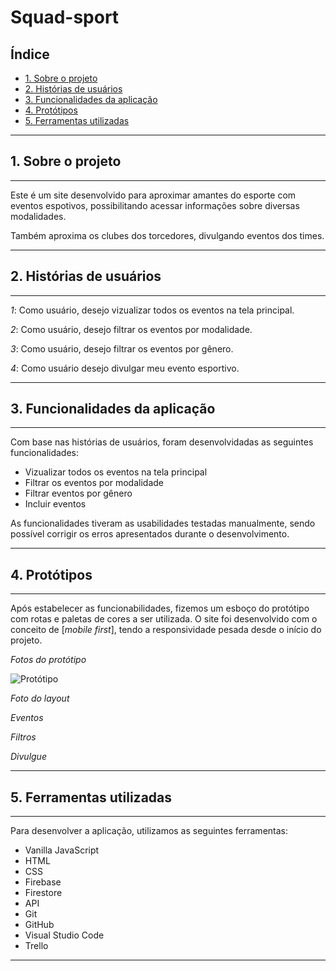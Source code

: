 # Squad-sport

## Índice

* [1. Sobre o projeto](#1-sobre-o-projeto)
* [2. Histórias de usuários](#2-historias-de-usuarios)
* [3. Funcionalidades da aplicação](#3-funcionalidade-da-aplicação)
* [4. Protótipos](#4-prototipos)
* [5. Ferramentas utilizadas](5-ferramentas-utilizadas)

***

## 1. Sobre o projeto
***
Este é um site desenvolvido para aproximar amantes do esporte com eventos espotivos, possibilitando acessar informações sobre diversas modalidades.

Também aproxima os clubes dos torcedores, divulgando eventos dos times.

***
## 2. Histórias de usuários
***

_1_: Como usuário, desejo vizualizar todos os eventos na tela principal.

_2_: Como usuário, desejo filtrar os eventos por modalidade.

_3_: Como usuário, desejo filtrar os eventos por gênero.

_4_: Como usuário desejo divulgar meu evento esportivo.

***
## 3. Funcionalidades da aplicação
***

Com base nas histórias de usuários, foram desenvolvidadas as seguintes funcionalidades:

* Vizualizar todos os eventos na tela principal
* Filtrar os eventos por modalidade
* Filtrar eventos por gênero
* Incluir eventos

As funcionalidades tiveram as usabilidades testadas manualmente, sendo possível corrigir os erros apresentados durante o desenvolvimento.

***
## 4. Protótipos
***

Após estabelecer as funcionabilidades, fizemos um esboço do protótipo com rotas e paletas de cores a ser utilizada. O site foi desenvolvido com o conceito de [_mobile first_], tendo a responsividade pesada desde o início do projeto.

_Fotos do protótipo_

![Protótipo]()

_Foto do layout_

_Eventos_

_Filtros_

_Divulgue_

***
## 5. Ferramentas utilizadas
***

Para desenvolver a aplicação, utilizamos as seguintes ferramentas:

* Vanilla JavaScript
* HTML
* CSS
* Firebase
* Firestore
* API
* Git
* GitHub
* Visual Studio Code
* Trello

***